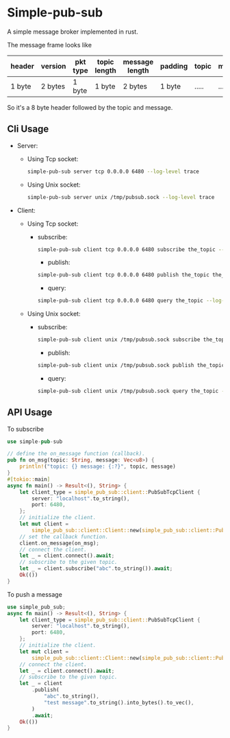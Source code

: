 # Simple-pub-sub

A simple message broker implemented in rust.

The message frame looks like

|header|version|pkt type|topic length|message length|padding|topic|message|
|------|-------|--------|------------|--------------|-------|-----|-------|
|1 byte|2 bytes|1 byte|1 byte|2 bytes|1 byte|.....|.....|

So it's a 8 byte header followed by the topic and message.

## Cli Usage

- Server:

  - Using Tcp socket:

    ```bash
    simple-pub-sub server tcp 0.0.0.0 6480 --log-level trace
    ```
  - Using Unix socket:

    ```bash
    simple-pub-sub server unix /tmp/pubsub.sock --log-level trace
    ```

- Client:
    - Using Tcp socket:
      - subscribe:
        ```bash
        simple-pub-sub client tcp 0.0.0.0 6480 subscribe the_topic --log-level trace
        ```

        - publish:

        ```bash
        simple-pub-sub client tcp 0.0.0.0 6480 publish the_topic the_message --log-level info
        ```

        - query:

        ```bash
        simple-pub-sub client tcp 0.0.0.0 6480 query the_topic --log-level trace
        ```
    - Using Unix socket:
      - subscribe:
        ```bash
        simple-pub-sub client unix /tmp/pubsub.sock subscribe the_topic --log-level trace
        ```

        - publish:

        ```bash
        simple-pub-sub client unix /tmp/pubsub.sock publish the_topic the_message --log-level info
        ```

        - query:

        ```bash
        simple-pub-sub client unix /tmp/pubsub.sock query the_topic --log-level trace
        ```

## API Usage

To subscribe
```rust
use simple-pub-sub

// define the on_message function (callback).
pub fn on_msg(topic: String, message: Vec<u8>) {
    println!("topic: {} message: {:?}", topic, message)
}
#[tokio::main]
async fn main() -> Result<(), String> {
    let client_type = simple_pub_sub::client::PubSubTcpClient {
        server: "localhost".to_string(),
        port: 6480,
    };
    // initialize the client.
    let mut client =
        simple_pub_sub::client::Client::new(simple_pub_sub::client::PubSubClient::Tcp(client_type));
    // set the callback function.
    client.on_message(on_msg);
    // connect the client.
    let _ = client.connect().await;
    // subscribe to the given topic.
    let _ = client.subscribe("abc".to_string()).await;
    Ok(())
}
```

To push a message

```rust
use simple_pub_sub;
async fn main() -> Result<(), String> {
    let client_type = simple_pub_sub::client::PubSubTcpClient {
        server: "localhost".to_string(),
        port: 6480,
    };
    // initialize the client.
    let mut client =
        simple_pub_sub::client::Client::new(simple_pub_sub::client::PubSubClient::Tcp(client_type));
    // connect the client.
    let _ = client.connect().await;
    // subscribe to the given topic.
    let _ = client
        .publish(
            "abc".to_string(),
            "test message".to_string().into_bytes().to_vec(),
        )
        .await;
    Ok(())
}
```
